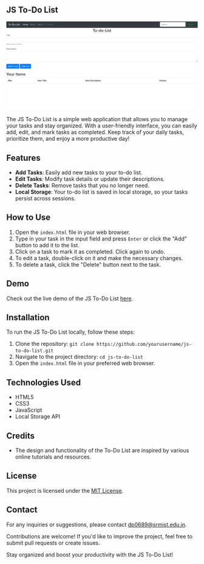 ## JS To-Do List

![To-Do List Screenshot](To-Do-List.png)

The JS To-Do List is a simple web application that allows you to manage your tasks and stay organized. With a user-friendly interface, you can easily add, edit, and mark tasks as completed. Keep track of your daily tasks, prioritize them, and enjoy a more productive day!

## Features

- **Add Tasks**: Easily add new tasks to your to-do list.
- **Edit Tasks**: Modify task details or update their descriptions.
- **Delete Tasks**: Remove tasks that you no longer need.
- **Local Storage**: Your to-do list is saved in local storage, so your tasks persist across sessions.

## How to Use

1. Open the `index.html` file in your web browser.
2. Type in your task in the input field and press `Enter` or click the "Add" button to add it to the list.
3. Click on a task to mark it as completed. Click again to undo.
4. To edit a task, double-click on it and make the necessary changes.
5. To delete a task, click the "Delete" button next to the task.

## Demo

Check out the live demo of the JS To-Do List [here](https://pandeydhruv2001.github.io/JS-To-do-List/).

## Installation

To run the JS To-Do List locally, follow these steps:

1. Clone the repository: `git clone https://github.com/yourusername/js-to-do-list.git`
2. Navigate to the project directory: `cd js-to-do-list`
3. Open the `index.html` file in your preferred web browser.

## Technologies Used

- HTML5
- CSS3
- JavaScript
- Local Storage API

## Credits

- The design and functionality of the To-Do List are inspired by various online tutorials and resources.

## License

This project is licensed under the [MIT License](LICENSE).

## Contact

For any inquiries or suggestions, please contact [dp0689@srmist.edu.in](mailto:your@email.com).

Contributions are welcome! If you'd like to improve the project, feel free to submit pull requests or create issues.

Stay organized and boost your productivity with the JS To-Do List!
